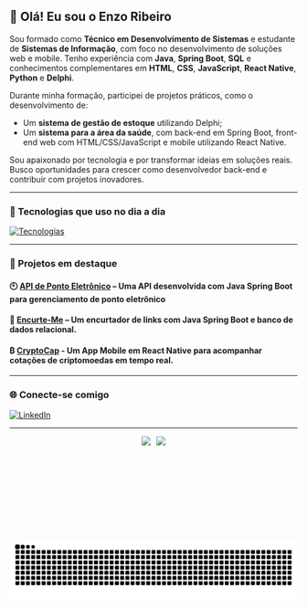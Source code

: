 ## 👋 Olá! Eu sou o Enzo Ribeiro

Sou formado como **Técnico em Desenvolvimento de Sistemas** e estudante de **Sistemas de Informação**, com foco no desenvolvimento de soluções web e mobile. Tenho experiência com **Java**, **Spring Boot**, **SQL** e conhecimentos complementares em **HTML**, **CSS**, **JavaScript**, **React Native**, **Python** e **Delphi**.

Durante minha formação, participei de projetos práticos, como o desenvolvimento de:
- Um **sistema de gestão de estoque** utilizando Delphi;
- Um **sistema para a área da saúde**, com back-end em Spring Boot, front-end web com HTML/CSS/JavaScript e mobile utilizando React Native.

Sou apaixonado por tecnologia e por transformar ideias em soluções reais. Busco oportunidades para crescer como desenvolvedor back-end e contribuir com projetos inovadores.

---

### 🚀 Tecnologias que uso no dia a dia

[![Tecnologias](https://skillicons.dev/icons?i=java,spring,mysql,git,github,vscode&perline=10)](https://skillicons.dev)


---

### 📌 Projetos em destaque

#### 🕙 [**API de Ponto Eletrônico**](https://github.com/EnzoRibeiro0/api-ponto-eletronico) – Uma API desenvolvida com Java Spring Boot para gerenciamento de ponto eletrônico
#### 🔗 [**Encurte-Me**](https://github.com/EnzoRibeiro0/encurte-me) – Um encurtador de links com Java Spring Boot e banco de dados relacional.
####  ₿  [**CryptoCap**](https://github.com/EnzoRibeiro0/CryptoCap) - Um App Mobile em React Native para acompanhar cotações de criptomoedas em tempo real.

---

### 🌐 Conecte-se comigo

[![LinkedIn](https://skillicons.dev/icons?i=linkedin)](https://www.linkedin.com/in/enzo-ribeiro-da-silva-117887255)

---

<div style="display: flex; justify-content: center; align-items: flex-start; gap: 10px;">
  <img height="180"
       src="https://github-readme-stats.vercel.app/api?username=EnzoRibeiro0&show_icons=true&title_color=fff&icon_color=810CA8&text_color=9f9f9f&bg_color=151515&cache_seconds=21600" />
  <img height="180"
       src="https://github-readme-stats.vercel.app/api/top-langs/?username=EnzoRibeiro0&layout=donut&title_color=fff&icon_color=810CA8&text_color=9f9f9f&bg_color=151515&cache_seconds=21600" />
</div>

<picture>
  <source media="(prefers-color-scheme: dark)" srcset="https://raw.githubusercontent.com/EnzoRibeiro0/EnzoRibeiro0/output/github-contribution-grid-snake-dark.svg" />
  <source media="(prefers-color-scheme: light)" srcset="https://raw.githubusercontent.com/EnzoRibeiro0/EnzoRibeiro0/output/github-contribution-grid-snake.svg" />
  <img alt="snake animation" src="https://raw.githubusercontent.com/EnzoRibeiro0/EnzoRibeiro0/output/github-contribution-grid-snake.svg" />
</picture>
